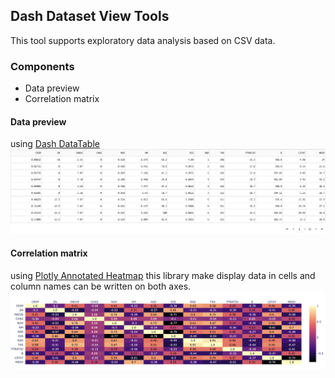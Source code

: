 ## Dash Dataset View Tools
This tool supports exploratory data analysis based on CSV data.
### Components
- Data preview
- Correlation matrix

#### Data preview
using [Dash DataTable](https://dash.plotly.com/datatable)
![DataPreview.png](./DataPreview.png)

#### Correlation matrix
using [Plotly Annotated Heatmap](https://plotly.com/python/annotated-heatmap/)
this library make display data in cells and column names can be written on both axes.
![CorrelationMatrix.png](./CorrelationMatrix.png)